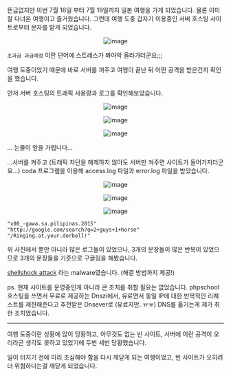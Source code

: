 뜬금없지만 이번 7월 16일 부터 7월 19일까지 일본 여행을 가게 되었습니다. 물론 이미 잘 다녀온 여행이고 즐거웠습니다.
그런데 여행 도중 갑자기 이용중인 서버 호스팅 사이트로부터 문자를 받게 되었습니다.

<figure style="text-align: center;">
    <img src="https://jicjjang.github.io/static/image/etc/malware/message.png" alt="image" />
</figure>

`초과금 과금예정` 이란 단어에 스트레스가 쫘아악 올라가더군요;;;  

여행 도중이었기 때문에 바로 서버를 꺼주고 여행이 끝난 뒤 어떤 공격을 받은건지 확인을 했습니다.

먼저 서버 호스팅의 트래픽 사용량과 로그를 확인해보았습니다.

<figure style="text-align: center;">
    <img src="https://jicjjang.github.io/static/image/etc/malware/traffic1.png" alt="image" />
</figure>

<figure style="text-align: center;">
    <img src="https://jicjjang.github.io/static/image/etc/malware/traffic2.png" alt="image" />
</figure>

<figure style="text-align: center;">
    <img src="https://jicjjang.github.io/static/image/etc/malware/traffic3.png" alt="image" />
</figure>

... 눈물이 앞을 가립니다...

...서버를 켜주고 (트래픽 차단을 해제하지 않아도 서버만 켜주면 사이트가 들어가지더군요...) coda 프로그램을 이용해 access.log 파일과 error.log 파일을 받았습니다.

<figure style="text-align: center;">
    <img src="https://jicjjang.github.io/static/image/etc/malware/log1.png" alt="image" />
</figure>

<figure style="text-align: center;">
    <img src="https://jicjjang.github.io/static/image/etc/malware/log2.png" alt="image" />
</figure>

<figure style="text-align: center;">
    <img src="https://jicjjang.github.io/static/image/etc/malware/log3.png" alt="image" />
</figure>

~~~
"x00_-gawa.sa.pilipinas.2015"
"http://google.com/search?q=2+guys+1+horse"
"/Ringing.at.your.dorbell!"
~~~

위 사진에서 뿐만 아니라 많은 로그들이 있었으나, 3개의 문장들이 많은 반복이 있었으므로 3개의 문장들을 기준으로 구글링을 해봤습니다.

[shellshock attack](http://www.skepticism.us/2015/05/13/) 라는 malware였습니다. (해결 방법까지 제공!)

ps. 현재 사이트를 운영중인게 아니라 큰 조치를 취할 필요는 없었습니다.
phpschool 호스팅을 쓰면서 무료로 제공하는 Dnszi에서, 유료면서 동일 IP에 대한 반복적인 리퀘스트를 제한해준다고 추천받은 Dnsever로 (유료지만..ㅠㅠ)
DNS를 옮기는게 제가 취한 조치였습니다.

---

여행 도중이란 상황에 많이 당황하고, 아무것도 없는 빈 사이트, 서버에 이런 공격이 오리라곤 생각도 못하고 있었기에 두번 세번 당황했습니다.  

일이 터지기 전에 미리 조심해야 함을 다시 깨닫게 되는 여행이었고, 빈 사이트가 오히려 더 위험하다는걸 깨닫게 되었습니다.
